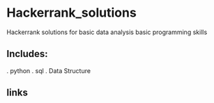 # Hackerrank_solutions
Hackerrank solutions for basic data analysis basic programming skills
## Includes:
. python
. sql
. Data Structure

## links